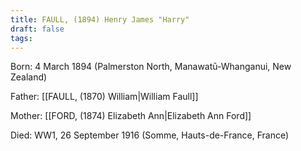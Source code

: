 ```yaml
---
title: FAULL, (1894) Henry James "Harry"
draft: false
tags:
---
```

Born: 4 March 1894 (Palmerston North, Manawatū-Whanganui, New Zealand)

Father: [[FAULL, (1870) William|William Faull]]

Mother: [[FORD, (1874) Elizabeth Ann|Elizabeth Ann Ford]]

Died: WW1, 26 September 1916 (Somme, Hauts-de-France, France)
